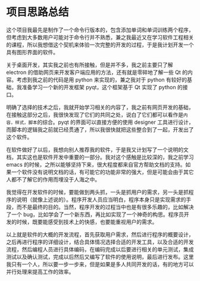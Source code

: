 # 项目思路总结

这个项目我最先是制作了一个命令行版本的，包含添加单词和单词训练两个程序，但考虑到大多数用户可能对于命令行并不熟悉，兼之我最近又在学习软件工程相关的课程，所以我想借这个契机来体验一次完整的开发的过程，于是我计划开发一个具有图形界面的软件。

关于桌面开发，其实我之前也有所接触，但是并不多，我之前主要只了解 electron 的借助网页来开发客户端应用的方法，还有就是零碎地了解一些 Qt 的内容。考虑到我之前的代码是用 python 来实现的，兼之我对于 python 有较好的基础，我准备学习一个新的开发框架 pyqt，这个框架基于 Qt 实现了 python 的接口。

明确了选择的技术之后，我就开始学习相关的内容了，我之前有网页开发的基础，在接触这部分之后，我很快发现了它们的共同之处，说白了它们都可以看作是`内容，样式，脚本`的综合。pyqt 的界面可以直接方便的使用 designer 工具进行设计，而脚本的逻辑我之前就已经贯通了，所以我很快就把这些整合到了一起，开发出了这个软件。

在软件做好了以后，我想向别人推荐我的软件，于是我又计划写了一个说明的文档，其实这也是软件开发中重要的一部分。我对这个感触是比较深的，我之前学习 emacs 的时候，之所以能够坚持下来，很大程度都来自官方帮助文档的支持。如果一个软件没有说明文档的话，有可能它的功能非常的强大，但是可能会由于其它人都不了解它的作用而埋没于人海之中。

我觉得在开发软件的时候，要能做到两头抓，一头是抓用户的需求，另一头是抓程序的说明（就像上述说的）。程序开发人员应当明白，程序本身只是实现需求的手段，而不是最终的目的。当然，程序开发的过程当中也是有很多乐趣的，比如解决了一个 bug，比如学会了一个新东西，再比如实现了一个神奇的构思。程序员开发的时候，既要能感受到技术上的快感，也要能重视用户的需求。

以上就是软件的大概的开发流程，首先获取用户需求，然后进行程序的概要设计，之后再进行程序的详细设计，结合具体情况选择合适的开发工具，以及合适的开发流程，然后编程人员进行具体编码，在编码完成以后要进行相关的单元测试，集成测试以及确认测试，完成以后然后又编写了软件的使用说明，最后进行发布。这里我只有一个人，所以要一步一步来，但是如果是多人共同开发的话，有的地方可以并行处理来提高工作的效率。
